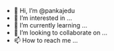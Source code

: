 - 👋 Hi, I’m @pankajedu
- 👀 I’m interested in ...
- 🌱 I’m currently learning ...
- 💞️ I’m looking to collaborate on ...
- 📫 How to reach me ...

<!---
pankajedu/pankajedu is a ✨ special ✨ repository because its `README.md` (this file) appears on your GitHub profile.
You can click the Preview link to take a look at your changes.
--->
